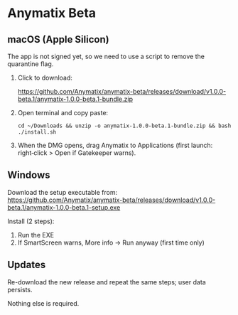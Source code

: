 Anymatix Beta
=============

macOS (Apple Silicon)
---------------------

The app is not signed yet, so we need to use a script to remove the quarantine flag.


1. Click to download:

	https://github.com/Anymatix/anymatix-beta/releases/download/v1.0.0-beta.1/anymatix-1.0.0-beta.1-bundle.zip


2. Open terminal and copy paste:
	```
	cd ~/Downloads && unzip -o anymatix-1.0.0-beta.1-bundle.zip && bash ./install.sh
	```
 
3. When the DMG opens, drag Anymatix to Applications (first launch: right‑click > Open if Gatekeeper warns).

Windows
-------
Download the setup executable from:
https://github.com/Anymatix/anymatix-beta/releases/download/v1.0.0-beta.1/anymatix-1.0.0-beta.1-setup.exe

Install (2 steps):
1. Run the EXE
2. If SmartScreen warns, More info -> Run anyway (first time only)

Updates
-------
Re-download the new release and repeat the same steps; user data persists.


Nothing else is required.

